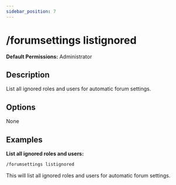 ```yaml
---
sidebar_position: 7
---
```


# /forumsettings listignored
**Default Permissions:** Administrator
## Description
List all ignored roles and users for automatic forum settings.
## Options
None
## Examples
**List all ignored roles and users:**
```bash
/forumsettings listignored
```
This will list all ignored roles and users for automatic forum settings.
